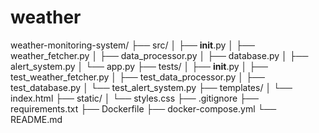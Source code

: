 # weather
weather-monitoring-system/
├── src/
│   ├── __init__.py
│   ├── weather_fetcher.py
│   ├── data_processor.py
│   ├── database.py
│   ├── alert_system.py
│   └── app.py
├── tests/
│   ├── __init__.py
│   ├── test_weather_fetcher.py
│   ├── test_data_processor.py
│   ├── test_database.py
│   └── test_alert_system.py
├── templates/
│   └── index.html
├── static/
│   └── styles.css
├── .gitignore
├── requirements.txt
├── Dockerfile
├── docker-compose.yml
└── README.md
